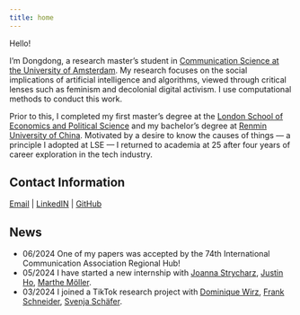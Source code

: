 ```yaml
---
title: home
---
```


Hello!

I’m Dongdong, a research master’s student in [Communication Science at the University of Amsterdam](https://www.uva.nl/shared-content/programmas/en/research-masters/communication-science/communication-science-research-msc.html). My research focuses on the social implications of artificial intelligence and algorithms, viewed through critical lenses such as feminism and decolonial digital activism. I use computational methods to conduct this work.

Prior to this, I completed my first master’s degree at the [London School of Economics and Political Science](https://www.lse.ac.uk/about-lse) and my bachelor’s degree at [Renmin University of China](https://en.ruc.edu.cn/about.html#about2). Motivated by a desire to know the causes of things — a principle I adopted at LSE — I returned to academia at 25 after four years of career exploration in the tech industry.

## Contact Information
[Email](mailto:dongdong.zhu@student.uva.nl) | [LinkedIN](https://www.linkedin.com/in/dongdong-zhu-aa3033129/?locale=en_US) | [GitHub](https://github.com/CeciliaZhu1997)

## News
- 06/2024  One of my papers was accepted by the 74th International Communication Association Regional Hub!
- 05/2024  I have started a new internship with [Joanna Strycharz](https://scholar.google.com/citations?hl=nl&user=JV-KAo4AAAAJ), [Justin Ho](https://scholar.google.com/citations?hl=en&user=EukNVL0AAAAJ&view_op=list_works&sortby=pubdate), [Marthe Möller](https://scholar.google.com/citations?user=rKWov8wAAAAJ&hl=en).
- 03/2024  I joined a TikTok research project with [Dominique Wirz](https://scholar.google.com/citations?hl=de&user=Z1uaZaEAAAAJ&view_op=list_works&sortby=pubdate), [Frank Schneider](https://scholar.google.com/citations?hl=en&user=ev269g0AAAAJ&view_op=list_works&sortby=pubdate), [Svenja Schäfer](https://scholar.google.com/citations?user=r48_ZVMAAAAJ&hl=en).